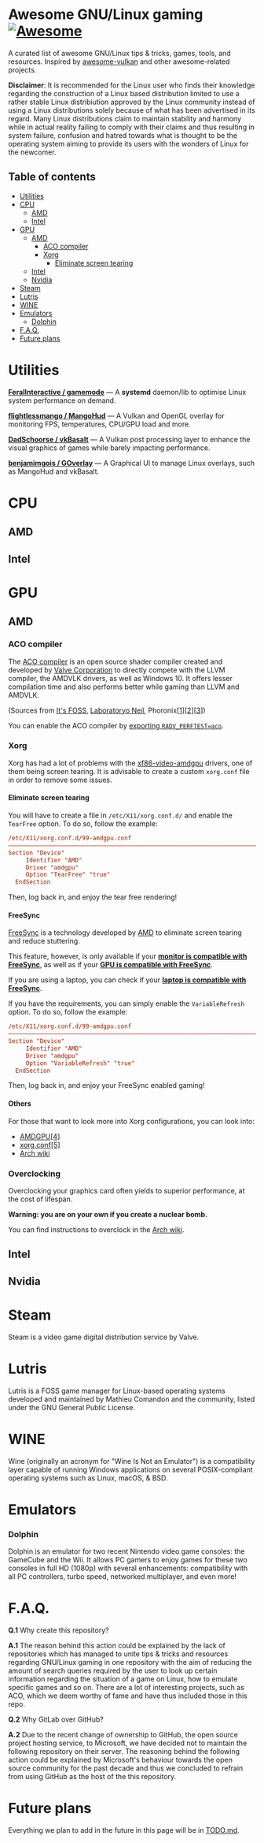 # Awesome GNU/Linux gaming [![Awesome](https://cdn.rawgit.com/sindresorhus/awesome/d7305f38d29fed78fa85652e3a63e154dd8e8829/media/badge.svg)](https://github.com/sindresorhus/awesome)

A curated list of awesome GNU/Linux tips & tricks, games, tools, and resources. Inspired by [awesome-vulkan](https://github.com/vinjn/awesome-vulkan) and other awesome-related projects.

**Disclaimer**: It is recommended for the Linux user who finds their knowledge regarding the construction of a Linux based distribution limited to use a rather stable Linux distribiution approved by the Linux community instead of using a Linux distributions solely because of what has been advertised in its regard. Many Linux distributions claim to maintain stability and harmony while in actual reality failing to comply with their claims and thus resulting in system failure, confusion and hatred towards what is thought to be the operating system aiming to provide its users with the wonders of Linux for the newcomer.

## Table of contents

- [Utilities](#utilities)
- [CPU](#cpu)
	- [AMD](#amd)
	- [Intel](#intel)
- [GPU](#gpu)
	- [AMD](#amd-1)
		- [ACO compiler](#aco-compiler)
		- [Xorg](#xorg)
			- [Eliminate screen tearing](#eliminate-screen-tearing)
	- [Intel](#intel-1)
	- [Nvidia](#nvidia)
- [Steam](#steam)
- [Lutris](#lutris)
- [WINE](#wine)
- [Emulators](#emulators)
	- [Dolphin](#dolphin)
- [F.A.Q.](#faq)
- [Future plans](#future-plans)

# Utilities

[**FeralInteractive / gamemode**](https://github.com/FeralInteractive/gamemode) — A **systemd** daemon/lib to optimise Linux system performance on demand.

[**flightlessmango / MangoHud**](https://github.com/flightlessmango/MangoHud) — A Vulkan and OpenGL overlay for monitoring FPS, temperatures, CPU/GPU load and more.

[**DadSchoorse / vkBasalt**](https://github.com/DadSchoorse/vkBasalt) — A Vulkan post processing layer to enhance the visual graphics of games while barely impacting performance.

[**benjamimgois / GOverlay**](https://github.com/benjamimgois/goverlay) — A Graphical UI to manage Linux overlays, such as MangoHud and vkBasalt.


# CPU

## AMD

## Intel

# GPU

## AMD

### ACO compiler

The [ACO compiler](https://steamcommunity.com/games/221410/announcements/detail/1602634609636894200) is an open source shader compiler created and developed by [Valve Corporation](https://en.wikipedia.org/wiki/Valve_Corporation) to directly compete with the LLVM compiler, the AMDVLK drivers, as well as Windows 10. It offers lesser compilation time and also performs better while gaming than LLVM and AMDVLK.

(Sources from [It's FOSS](https://itsfoss.com/linux-games-performance-boost-amd-gpu/), [Laboratoryo Neil](https://youtu.be/p7usPG4Ay34), Phoronix[[1](https://www.phoronix.com/scan.php?page=article&item=radv-aco-llvm&num=1)][[2](https://www.phoronix.com/scan.php?page=article&item=radv-aco-gcn10&num=1)][[3](https://www.phoronix.com/scan.php?page=article&item=mesa20radv-aco-amdvlk&num=1)])


You can enable the ACO compiler by [exporting `RADV_PERFTEST=aco`](https://wiki.archlinux.org/index.php/Environment_variables).

### Xorg

Xorg has had a lot of problems with the [xf86-video-amdgpu](https://gitlab.freedesktop.org/xorg/driver/xf86-video-amdgpu) drivers, one of them being screen tearing. It is advisable to create a custom `xorg.conf` file in order to remove some issues.

#### Eliminate screen tearing

You will have to create a file in `/etc/X11/xorg.conf.d/` and enable the `TearFree` option. To do so, follow the example:

```ini
/etc/X11/xorg.conf.d/99-amdgpu.conf
――――――――――――――――――――――――――――――――――――――――――――――――――――――――――――――――――――――――――――――――――――――――――――――
Section "Device"
     Identifier "AMD"
     Driver "amdgpu"
     Option "TearFree" "true"
  EndSection
```

Then, log back in, and enjoy the tear free rendering!

#### FreeSync

[FreeSync](https://en.wikipedia.org/wiki/FreeSync) is a technology developed by [AMD](https://en.wikipedia.org/wiki/Advanced_Micro_Devices) to eliminate screen tearing and reduce stuttering.

This feature, however, is only available if your [**monitor is compatible with FreeSync**](https://www.amd.com/en/products/freesync-monitors), as well as if your [**GPU is compatible with FreeSync**](https://www.amd.com/en/technologies/free-sync-faq#faq-Which-products-support-AMD-FreeSync%E2%84%A2-technology?).

If you are using a laptop, you can check if your [**laptop is compatible with FreeSync**](https://www.amd.com/en/products/freesync-laptops).

If you have the requirements, you can simply enable the `VariableRefresh` option. To do so, follow the example:

```ini
/etc/X11/xorg.conf.d/99-amdgpu.conf
――――――――――――――――――――――――――――――――――――――――――――――――――――――――――――――――――――――――――――――――――――――――――――――
Section "Device"
     Identifier "AMD"
     Driver "amdgpu"
     Option "VariableRefresh" "true"
  EndSection
```

Then, log back in, and enjoy your FreeSync enabled gaming!

#### Others

For those that want to look more into Xorg configurations, you can look into:

- [AMDGPU[4]](https://manpages.debian.org/testing/xserver-xorg-video-amdgpu/amdgpu.4.en.html)
- [xorg.conf[5]](https://manpages.debian.org/testing/xserver-xorg-core/xorg.conf.5.en.html)
- [Arch wiki](https://wiki.archlinux.org/index.php/Xorg#Configuration)

### Overclocking

Overclocking your graphics card often yields to superior performance, at the cost of lifespan.

**Warning: you are on your own if you create a nuclear bomb.**

You can find instructions to overclock in the [Arch wiki](https://wiki.archlinux.org/index.php/AMDGPU#Overclocking).

## Intel

## Nvidia


# Steam
Steam is a video game digital distribution service by Valve.

# Lutris
Lutris is a FOSS game manager for Linux-based operating systems developed and maintained by Mathieu Comandon and the community, listed under the GNU General Public License.

# WINE
Wine (originally an acronym for "Wine Is Not an Emulator") is a compatibility layer capable of running Windows applications on several POSIX-compliant operating systems such as Linux, macOS, & BSD.

# Emulators

### Dolphin
Dolphin is an emulator for two recent Nintendo video game consoles: the GameCube and the Wii. It allows PC gamers to enjoy games for these two consoles in full HD (1080p) with several enhancements: compatibility with all PC controllers, turbo speed, networked multiplayer, and even more! 

# F.A.Q.

**Q.1** Why create this repository?

**A.1** The reason behind this action could be explained by the lack of repositories which has managed to unite tips & tricks and resources regarding GNU/Linux gaming in one repository with the aim of reducing the amount of search queries required by the user to look up certain information regarding the situation of a game on Linux, how to emulate specific games and so on. There are a lot of interesting projects, such as ACO, which we deem worthy of fame and have thus included those in this repo.

**Q.2** Why GitLab over GitHub?

**A.2** Due to the recent change of ownership to GitHub, the open source project hosting service, to Microsoft, we have decided not to maintain the following repository on their server. The reasoning behind the following action could be explained by Microsoft's behaviour towards the open source community for the past decade and thus we concluded to refrain from using GitHub as the host of the this repository.

# Future plans

Everything we plan to add in the future in this page will be in [TODO.md](/TODO.md).
